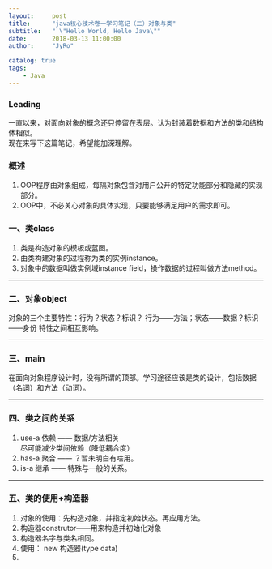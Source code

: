 ```yaml
---
layout:     post
title:      "java核心技术卷一学习笔记（二）对象与类"
subtitle:   " \"Hello World, Hello Java\""
date:       2018-03-13 11:00:00
author:     "JyRo"

catalog: true
tags:
    - Java 
---
```


### Leading

一直以来，对面向对象的概念还只停留在表层。认为封装着数据和方法的类和结构体相似。
<br>现在来写下这篇笔记，希望能加深理解。

### 概述 

1. OOP程序由对象组成，每隔对象包含对用户公开的特定功能部分和隐藏的实现部分。
2. OOP中，不必关心对象的具体实现，只要能够满足用户的需求即可。

### 一、类class

1. 类是构造对象的模板或蓝图。
2. 由类构建对象的过程称为类的实例instance。
3. 对象中的数据叫做实例域instance field，操作数据的过程叫做方法method。

---

### 二、对象object

   对象的三个主要特性：行为？状态？标识？
   行为——方法；状态——数据？标识——身份
   特性之间相互影响。

---

### 三、main
	
在面向对象程序设计时，没有所谓的顶部。学习途径应该是类的设计，包括数据（名词）和方法（动词）。

---

### 四、类之间的关系

1. use-a 依赖 —— 数据/方法相关<br>
尽可能减少类间依赖（降低耦合度）
2. has-a 聚合 —— ？暂未明白有啥用。
3. is-a  继承 —— 特殊与一般的关系。

---

### 五、类的使用+构造器

1. 对象的使用：先构造对象，并指定初始状态。再应用方法。
2. 构造器construtor——用来构造并初始化对象<br>
 1. 构造器名字与类名相同。
 2. 使用： new 构造器(type data)
 3. 


